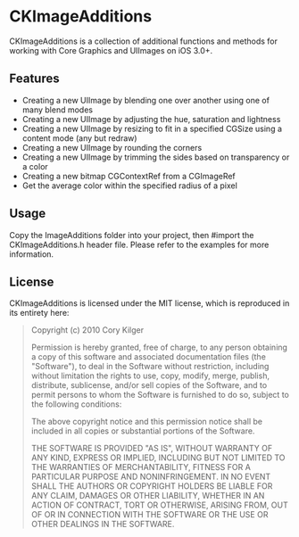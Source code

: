 # CKImageAdditions

CKImageAdditions is a collection of additional functions and methods for working with Core Graphics and UIImages on iOS 3.0+.

## Features

* Creating a new UIImage by blending one over another using one of many blend modes
* Creating a new UIImage by adjusting the hue, saturation and lightness
* Creating a new UIImage by resizing to fit in a specified CGSize using a content mode (any but redraw)
* Creating a new UIImage by rounding the corners
* Creating a new UIImage by trimming the sides based on transparency or a color
* Creating a new bitmap CGContextRef from a CGImageRef
* Get the average color within the specified radius of a pixel

## Usage

Copy the ImageAdditions folder into your project, then #import the CKImageAdditions.h header file.  Please refer to the examples for more information.

## License

CKImageAdditions is licensed under the MIT license, which is reproduced in its entirety here:

>Copyright (c) 2010 Cory Kilger
>
>Permission is hereby granted, free of charge, to any person obtaining a copy
>of this software and associated documentation files (the "Software"), to deal
>in the Software without restriction, including without limitation the rights
>to use, copy, modify, merge, publish, distribute, sublicense, and/or sell
>copies of the Software, and to permit persons to whom the Software is
>furnished to do so, subject to the following conditions:
>
>The above copyright notice and this permission notice shall be included in
>all copies or substantial portions of the Software.
>
>THE SOFTWARE IS PROVIDED "AS IS", WITHOUT WARRANTY OF ANY KIND, EXPRESS OR
>IMPLIED, INCLUDING BUT NOT LIMITED TO THE WARRANTIES OF MERCHANTABILITY,
>FITNESS FOR A PARTICULAR PURPOSE AND NONINFRINGEMENT. IN NO EVENT SHALL THE
>AUTHORS OR COPYRIGHT HOLDERS BE LIABLE FOR ANY CLAIM, DAMAGES OR OTHER
>LIABILITY, WHETHER IN AN ACTION OF CONTRACT, TORT OR OTHERWISE, ARISING FROM,
>OUT OF OR IN CONNECTION WITH THE SOFTWARE OR THE USE OR OTHER DEALINGS IN
>THE SOFTWARE.
